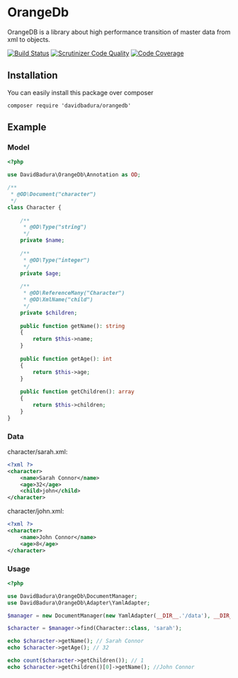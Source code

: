OrangeDb
========

OrangeDB is a library about high performance transition of master data from xml to objects.

[![Build Status](https://travis-ci.org/DavidBadura/orangedb.svg?branch=master)](https://travis-ci.org/DavidBadura/orangedb)
[![Scrutinizer Code Quality](https://scrutinizer-ci.com/g/DavidBadura/orangedb/badges/quality-score.png?b=master)](https://scrutinizer-ci.com/g/DavidBadura/orangedb/?branch=master)
[![Code Coverage](https://scrutinizer-ci.com/g/DavidBadura/orangedb/badges/coverage.png?b=master)](https://scrutinizer-ci.com/g/DavidBadura/orangedb/?branch=master)


Installation
------------

You can easily install this package over composer

```
composer require 'davidbadura/orangedb'
```

Example
-------

### Model

```php
<?php

use DavidBadura\OrangeDb\Annotation as OD;

/**
 * @OD\Document("character")
 */
class Character {
    
    /**
     * @OD\Type("string")
     */
    private $name;
    
    /**
     * @OD\Type("integer")
     */
    private $age;
    
    /**
     * @OD\ReferenceMany("Character")
     * @OD\XmlName("child")
     */
    private $children;
    
    public function getName(): string 
    {
        return $this->name;
    }
    
    public function getAge(): int 
    {
        return $this->age;
    }
    
    public function getChildren(): array 
    {
        return $this->children;
    }
}
```

### Data

character/sarah.xml: 

```xml
<?xml ?>
<character>
    <name>Sarah Connor</name>
    <age>32</age>
    <child>john</child>
</character>
```

character/john.xml: 

```xml
<?xml ?>
<character>
    <name>John Connor</name>
    <age>8</age>
</character>
```

### Usage

```php
<?php

use DavidBadura\OrangeDb\DocumentManager;
use DavidBadura\OrangeDb\Adapter\YamlAdapter;

$manager = new DocumentManager(new YamlAdapter(__DIR__.'/data'), __DIR__.'/var/cache/orangedb');

$character = $manager->find(Character::class, 'sarah');

echo $character->getName(); // Sarah Connor
echo $character->getAge(); // 32

echo count($character->getChildren()); // 1
echo $character->getChildren()[0]->getName(); //John Connor
```

